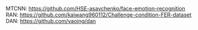 MTCNN: https://github.com/HSE-asavchenko/face-emotion-recognition
RAN: https://github.com/kaiwang960112/Challenge-condition-FER-dataset
DAN: https://github.com/yaoing/dan
